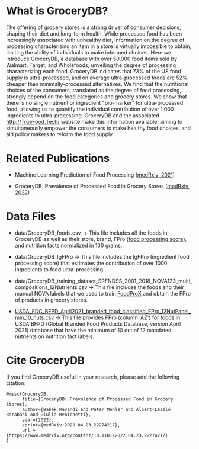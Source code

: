 # What is GroceryDB?
The offering of grocery stores is a strong driver of consumer decisions, shaping their diet and long-term health. 
While processed food has been increasingly associated with unhealthy diet, information on the degree of processing characterising an item in a store is virtually impossible to obtain, limiting the ability of individuals to make informed choices. 
Here we introduce GroceryDB, a database with over 50,000 food items sold by Walmart, Target, and Wholefoods, unveiling the degree of processing characterizing each food. 
GroceryDB indicates that 73% of the US food supply is ultra-processed, and on average ultra-processed foods are 52% cheaper than minimally-processed alternatives. 
We find that the nutritional choices of the consumers, translated as the degree of food processing, strongly depend on the food categories and grocery stores. 
We show that there is no single nutrient or ingredient "bio-marker" for ultra-processed food, allowing us to quantify the individual contribution of over 1,000 ingredients to ultra-processing. 
GroceryDB and the associated http://TrueFood.Tech/ website make this information available, aiming to simultaneously empower the consumers to make healthy food choices, and aid policy makers to reform the food supply.

# Related Publications

- Machine Learning Prediction of Food Processing ([medRxiv, 2021](https://www.medrxiv.org/content/10.1101/2021.05.22.21257615))

- GroceryDB: Prevalence of Processed Food in Grocery Stores
 ([medRxiv, 2022](https://www.medrxiv.org/content/10.1101/2022.04.23.22274217))

# Data Files

- data/GroceryDB_foods.csv &rarr; This file includes all the foods in GroceryDB as well as their store, brand, FPro ([food processing score](https://www.medrxiv.org/content/10.1101/2021.05.22.21257615)), and nutrition facts normalized in 100 grams.

- data/GroceryDB_IgFPro &rarr; This file includes the IgFPro (ingredient food processing score) that estimates the contribution of over 1000 ingredients to food ultra-processing.

- data/GroceryDB_training_dataset_SRFNDSS_2001_2018_NOVA123_multi_compositions_12Nutrients.csv &rarr; This file includes the foods and their manual NOVA labels that we used to train [FoodProX](https://www.medrxiv.org/content/10.1101/2021.05.22.21257615) and obtain the FPro of products in grocery stores.

- [USDA_FDC_BFPD_April2021_branded_food_classified_FPro_12NutPanel_min_10_nuts.csv](https://www.dropbox.com/s/1o99s1jgf66evls/USDA_FDC_BFPD_April2021_branded_food_classified_FPro_12NutPanel_min_10_nuts.csv?dl=0) &rarr; This file provides FPro (column 'AZ') for foods in USDA BFPD (Global Branded Food Products Database, version April 2021) database that have the minimum of 10 out of 12 mandated nutrients on nutrition fact labels.

# Cite GroceryDB

If you find GroceryDB useful in your research, please add the following citation:

```
@misc{GroceryDB,
      title={GroceryDB: Prevalence of Processed Food in Grocery Stores}, 
      author={Babak Ravandi and Peter Mehler and Albert-László Barabási and Giulia Menichetti},
      year={2022},
      eprint={medRxiv:2022.04.23.22274217},
      url = {https://www.medrxiv.org/content/10.1101/2022.04.23.22274217}
}
```